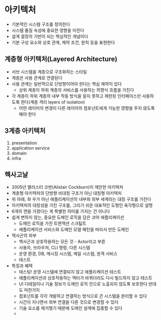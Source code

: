 # 아키텍처
- 기본적인 시스템 구조를 정의한다
- 시스템 품질 속성에 중요한 영향을 미친다
- 설계 결정의 기반이 되는 핵심적인 개념이다
- 기본 구성 요소와 상호 관계, 제약 조건, 원칙 등을 표현한다

## 계층형 아키텍처(Layered Architecture)
- 서브 시스템을 계층으로 구조화하는 스타일
- 계층은 사용 관계로 연결된다
- 사용 관계는 일반적으로 단방향이어야 한다는 핵심 제약이 있다
  - 상위 계층이 하위 계층의 서비스를 사용하는 하향식 흐름을 가진다
- 각 계층이 하위 계층의 내부 작동 방식을 알지 못하고 제한된 인터페이스만 사용하도록 한다(계층 격리 layers of isolation)
    - 어떤 레이어의 변경이 다른 레이어의 컴포넌트에게 가능한 영향을 주지 않도록 해야 한다

## 3계층 아키텍처
1. presentation
2. application service
3. domain
4. infra

## 헥사고날
- 2005년 앨리스터 코번(Alistair Cockburn)이 제안한 아키텍처
- 계층형 아키텍처의 단방향 비대칭 구조가 아닌 대칭형 아키텍처
- 위 아래, 좌 우가 아닌 애플리케이션의 내부와 외부 세계라는 대칭 구조를 가진다
- 아키텍처의 대칭성을 가진 구조를, 그리기 쉬운 대표적인 도형인 육각형으로 설명
- 6개의 면을 가졌다는 게 특별한 의미를 가지는 건 아니다
- 쉽게 변하지 않는, 중요한 도메인 로직을 담은 코어 애플리케이션
  - 도메인 로직을 가진 트랜잭션 스크틻트
  - 애플리케이션 서비스와 도메인 모델 패턴을 따라서 만든 도메인
- 헥사곤의 외부
  - 헥사곤과 상호작용하는 모든 것 - Actor라고 부른
  - 사용자, 브라우저, CLI 명령, 다른 시스템
  - 운영 환경, DB, 메시징 시스템, 메일 시스템, 원격 서비스
  - 테스트
- 특징과 혜택
  - 테스팅! 운영 시스템에 연결되지 않고 애플리케이션 테스트
  - 애플리케이션과 상호작용하는 액터가 바뀌더라도 다시 빌드하지 않고 테스트
  - UI 디테일이나 기술 정보가 도메인 로직 안으로 노출되지 않도록 보호한다 반대도 마찬가지
  - 컴포넌트를 각각 개발하고 연결하는 방식으로 큰 시스템을 분리할 수 있다
  - 시간이 지나면서 외부 연결을 다른 것으로 변경할 수 있다
  - 기술 요소를 제거했기 때문에 도메인 설계에 집중할 수 있다
  - 